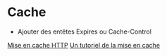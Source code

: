# Cache

- Ajouter des entêtes Expires ou Cache-Control

[Mise en cache HTTP](https://developer.mozilla.org/fr/docs/Web/HTTP/Caching)
[Un tutoriel de la mise en cache](https://www.mnot.net/cache_docs/index.fr.html)

